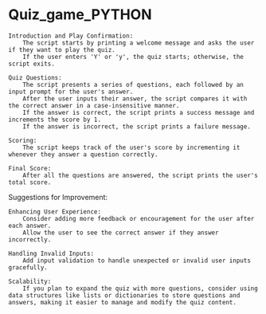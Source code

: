 # Quiz_game_PYTHON
    Introduction and Play Confirmation:
        The script starts by printing a welcome message and asks the user if they want to play the quiz.
        If the user enters 'Y' or 'y', the quiz starts; otherwise, the script exits.

    Quiz Questions:
        The script presents a series of questions, each followed by an input prompt for the user's answer.
        After the user inputs their answer, the script compares it with the correct answer in a case-insensitive manner.
        If the answer is correct, the script prints a success message and increments the score by 1.
        If the answer is incorrect, the script prints a failure message.

    Scoring:
        The script keeps track of the user's score by incrementing it whenever they answer a question correctly.

    Final Score:
        After all the questions are answered, the script prints the user's total score.

Suggestions for Improvement:

    Enhancing User Experience:
        Consider adding more feedback or encouragement for the user after each answer.
        Allow the user to see the correct answer if they answer incorrectly.

    Handling Invalid Inputs:
        Add input validation to handle unexpected or invalid user inputs gracefully.

    Scalability:
        If you plan to expand the quiz with more questions, consider using data structures like lists or dictionaries to store questions and answers, making it easier to manage and modify the quiz content.
